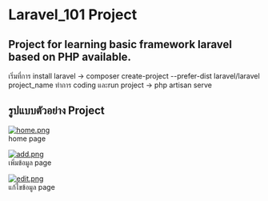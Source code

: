 # Laravel_101 Project

## Project for learning basic framework laravel based on PHP available.
เริ่มที่การ install laravel -> composer create-project --prefer-dist laravel/laravel project_name
ทำการ coding และrun project -> php artisan serve

## รูปแบบตัวอย่าง Project 
[![home.png](https://i.postimg.cc/3wV2ChJc/home.png)](https://postimg.cc/67V7tDZr)
<br> home page 

[![add.png](https://i.postimg.cc/TY0mNg3m/add.png)](https://postimg.cc/MvcvvcRK)
<br> เพิ่มข้อมูล page

[![edit.png](https://i.postimg.cc/ht3mcnxt/edit.png)](https://postimg.cc/sM7x4twk)
<br> แก้ไขข้อมูล page
